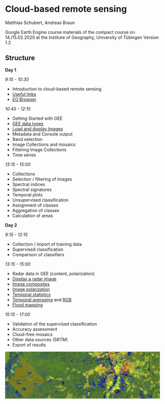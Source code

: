 # Cloud-based remote sensing
Matthias Schubert, Andreas Braun

Google Earth Engine course materials of the compact course on 14./15.02.2020 at the Institute of Geography, University of Tübingen
Version 1.2

## Structure

**Day 1**

*9:15 - 10:30*
- Introduction to cloud-based remote sensing
- [Useful links](https://github.com/Geo-Uni-Tuebingen/GEE/blob/master/useful_links.md)
- [EO Browser](https://apps.sentinel-hub.com/eo-browser/)

*10:45 - 12:15*
- Getting Started with GEE
- [GEE data types](https://github.com/Geo-Uni-Tuebingen/GEE/blob/master/scripts/S2_GEE_data_types.js)
- [Load and display Images](https://github.com/Geo-Uni-Tuebingen/GEE/blob/master/scripts/S2_Load_and_display_images.js)
- Metadata and Console output
- Band selection
- Image Collections and mosaics
- Filtering Image Collections
- Time series

*13:15 - 15:00* 
- Collections
- Selection / filtering of images
- Spectral indices 
- Spectral signatures
- Temporal plots
- Unsupervised classification
- Assignment of classes
- Aggregation of classes 
- Calculation of areas

**Day 2**

*9:15 - 12:15*
- Collection / import of training data
- Supervised classification
- Comparison of classifiers

*13:15 - 15:00*
- Radar data in GEE (content, polarization)
- [Display a radar image](https://github.com/Geo-Uni-Tuebingen/GEE/blob/master/scripts/S1_single_image.js)
- [Image composites](https://github.com/Geo-Uni-Tuebingen/GEE/blob/master/scripts/S1_image_composite.js)
- [Image polarization](https://github.com/Geo-Uni-Tuebingen/GEE/blob/master/scripts/S1_image_composite.js)
- [Temporal statistics](https://github.com/Geo-Uni-Tuebingen/GEE/blob/master/scripts/S1_temporal_plot.js)
- [Temporal averaging](https://github.com/Geo-Uni-Tuebingen/GEE/blob/master/scripts/S1_temporal_average.js) and [RGB](https://github.com/Geo-Uni-Tuebingen/GEE/blob/master/scripts/S1_temporal_average_RGB.js)
- [Flood mapping](https://github.com/Geo-Uni-Tuebingen/GEE/blob/master/scripts/S1_flood_mapping.js)

*15:15 - 17:00*
- Validation of the supervised classification
- Accuracy assessment
- Cloud-free mosaics
- Other data sources (SRTM)
- Export of results


![Palm Oil plantations near a city in Nigeria](https://github.com/Geo-Uni-Tuebingen/GEE/blob/master/imgs/PalmOil%20thin.jpg)
